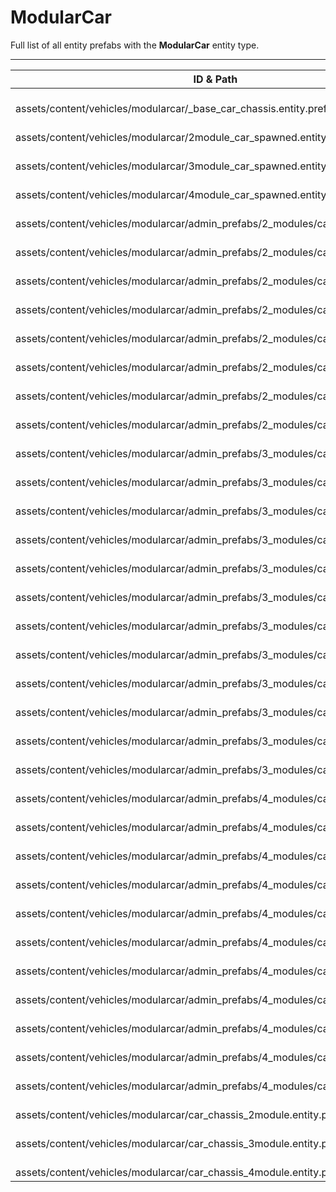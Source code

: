 # ModularCar
Full list of all <Badge type="warning" text="38"/> entity prefabs with the **ModularCar** entity type.

---
| ID & Path |
| --- |
| <a href="#3561890772"><Badge id="3561890772" type="tip" text="#"/></a> <Badge type="tip" text="3561890772"/> <br> assets/content/vehicles/modularcar/_base_car_chassis.entity.prefab |
| <a href="#3730875555"><Badge id="3730875555" type="tip" text="#"/></a> <Badge type="tip" text="3730875555"/> <br> assets/content/vehicles/modularcar/2module_car_spawned.entity.prefab |
| <a href="#3024716654"><Badge id="3024716654" type="tip" text="#"/></a> <Badge type="tip" text="3024716654"/> <br> assets/content/vehicles/modularcar/3module_car_spawned.entity.prefab |
| <a href="#1823731789"><Badge id="1823731789" type="tip" text="#"/></a> <Badge type="tip" text="1823731789"/> <br> assets/content/vehicles/modularcar/4module_car_spawned.entity.prefab |
| <a href="#307768548"><Badge id="307768548" type="tip" text="#"/></a> <Badge type="tip" text="307768548"/> <br> assets/content/vehicles/modularcar/admin_prefabs/2_modules/car_2mod_01.prefab |
| <a href="#3161288810"><Badge id="3161288810" type="tip" text="#"/></a> <Badge type="tip" text="3161288810"/> <br> assets/content/vehicles/modularcar/admin_prefabs/2_modules/car_2mod_02.prefab |
| <a href="#931538067"><Badge id="931538067" type="tip" text="#"/></a> <Badge type="tip" text="931538067"/> <br> assets/content/vehicles/modularcar/admin_prefabs/2_modules/car_2mod_03.prefab |
| <a href="#510623210"><Badge id="510623210" type="tip" text="#"/></a> <Badge type="tip" text="510623210"/> <br> assets/content/vehicles/modularcar/admin_prefabs/2_modules/car_2mod_04.prefab |
| <a href="#2241662330"><Badge id="2241662330" type="tip" text="#"/></a> <Badge type="tip" text="2241662330"/> <br> assets/content/vehicles/modularcar/admin_prefabs/2_modules/car_2mod_05.prefab |
| <a href="#1641085702"><Badge id="1641085702" type="tip" text="#"/></a> <Badge type="tip" text="1641085702"/> <br> assets/content/vehicles/modularcar/admin_prefabs/2_modules/car_2mod_06.prefab |
| <a href="#4289075335"><Badge id="4289075335" type="tip" text="#"/></a> <Badge type="tip" text="4289075335"/> <br> assets/content/vehicles/modularcar/admin_prefabs/2_modules/car_2mod_07.prefab |
| <a href="#1411341657"><Badge id="1411341657" type="tip" text="#"/></a> <Badge type="tip" text="1411341657"/> <br> assets/content/vehicles/modularcar/admin_prefabs/2_modules/car_2mod_08.prefab |
| <a href="#3699972021"><Badge id="3699972021" type="tip" text="#"/></a> <Badge type="tip" text="3699972021"/> <br> assets/content/vehicles/modularcar/admin_prefabs/3_modules/car_3mod_01.prefab |
| <a href="#1571051130"><Badge id="1571051130" type="tip" text="#"/></a> <Badge type="tip" text="1571051130"/> <br> assets/content/vehicles/modularcar/admin_prefabs/3_modules/car_3mod_02.prefab |
| <a href="#1320856496"><Badge id="1320856496" type="tip" text="#"/></a> <Badge type="tip" text="1320856496"/> <br> assets/content/vehicles/modularcar/admin_prefabs/3_modules/car_3mod_03.prefab |
| <a href="#1117685805"><Badge id="1117685805" type="tip" text="#"/></a> <Badge type="tip" text="1117685805"/> <br> assets/content/vehicles/modularcar/admin_prefabs/3_modules/car_3mod_04.prefab |
| <a href="#1846042413"><Badge id="1846042413" type="tip" text="#"/></a> <Badge type="tip" text="1846042413"/> <br> assets/content/vehicles/modularcar/admin_prefabs/3_modules/car_3mod_05.prefab |
| <a href="#3897511871"><Badge id="3897511871" type="tip" text="#"/></a> <Badge type="tip" text="3897511871"/> <br> assets/content/vehicles/modularcar/admin_prefabs/3_modules/car_3mod_06.prefab |
| <a href="#3709412830"><Badge id="3709412830" type="tip" text="#"/></a> <Badge type="tip" text="3709412830"/> <br> assets/content/vehicles/modularcar/admin_prefabs/3_modules/car_3mod_07.prefab |
| <a href="#2616188436"><Badge id="2616188436" type="tip" text="#"/></a> <Badge type="tip" text="2616188436"/> <br> assets/content/vehicles/modularcar/admin_prefabs/3_modules/car_3mod_08.prefab |
| <a href="#3168406467"><Badge id="3168406467" type="tip" text="#"/></a> <Badge type="tip" text="3168406467"/> <br> assets/content/vehicles/modularcar/admin_prefabs/3_modules/car_3mod_09.prefab |
| <a href="#862012791"><Badge id="862012791" type="tip" text="#"/></a> <Badge type="tip" text="862012791"/> <br> assets/content/vehicles/modularcar/admin_prefabs/3_modules/car_3mod_10.prefab |
| <a href="#4270120650"><Badge id="4270120650" type="tip" text="#"/></a> <Badge type="tip" text="4270120650"/> <br> assets/content/vehicles/modularcar/admin_prefabs/3_modules/car_3mod_11.prefab |
| <a href="#3109434342"><Badge id="3109434342" type="tip" text="#"/></a> <Badge type="tip" text="3109434342"/> <br> assets/content/vehicles/modularcar/admin_prefabs/3_modules/car_3mod_12.prefab |
| <a href="#927409511"><Badge id="927409511" type="tip" text="#"/></a> <Badge type="tip" text="927409511"/> <br> assets/content/vehicles/modularcar/admin_prefabs/4_modules/car_4mod_01.prefab |
| <a href="#935785227"><Badge id="935785227" type="tip" text="#"/></a> <Badge type="tip" text="935785227"/> <br> assets/content/vehicles/modularcar/admin_prefabs/4_modules/car_4mod_02.prefab |
| <a href="#2400310913"><Badge id="2400310913" type="tip" text="#"/></a> <Badge type="tip" text="2400310913"/> <br> assets/content/vehicles/modularcar/admin_prefabs/4_modules/car_4mod_03.prefab |
| <a href="#1286921792"><Badge id="1286921792" type="tip" text="#"/></a> <Badge type="tip" text="1286921792"/> <br> assets/content/vehicles/modularcar/admin_prefabs/4_modules/car_4mod_04.prefab |
| <a href="#2546694948"><Badge id="2546694948" type="tip" text="#"/></a> <Badge type="tip" text="2546694948"/> <br> assets/content/vehicles/modularcar/admin_prefabs/4_modules/car_4mod_05.prefab |
| <a href="#1947936183"><Badge id="1947936183" type="tip" text="#"/></a> <Badge type="tip" text="1947936183"/> <br> assets/content/vehicles/modularcar/admin_prefabs/4_modules/car_4mod_06.prefab |
| <a href="#1743097267"><Badge id="1743097267" type="tip" text="#"/></a> <Badge type="tip" text="1743097267"/> <br> assets/content/vehicles/modularcar/admin_prefabs/4_modules/car_4mod_07.prefab |
| <a href="#3886288540"><Badge id="3886288540" type="tip" text="#"/></a> <Badge type="tip" text="3886288540"/> <br> assets/content/vehicles/modularcar/admin_prefabs/4_modules/car_4mod_08.prefab |
| <a href="#2407236281"><Badge id="2407236281" type="tip" text="#"/></a> <Badge type="tip" text="2407236281"/> <br> assets/content/vehicles/modularcar/admin_prefabs/4_modules/car_4mod_09.prefab |
| <a href="#3078565373"><Badge id="3078565373" type="tip" text="#"/></a> <Badge type="tip" text="3078565373"/> <br> assets/content/vehicles/modularcar/admin_prefabs/4_modules/car_4mod_10.prefab |
| <a href="#1408697694"><Badge id="1408697694" type="tip" text="#"/></a> <Badge type="tip" text="1408697694"/> <br> assets/content/vehicles/modularcar/admin_prefabs/4_modules/car_4mod_11.prefab |
| <a href="#3386615946"><Badge id="3386615946" type="tip" text="#"/></a> <Badge type="tip" text="3386615946"/> <br> assets/content/vehicles/modularcar/car_chassis_2module.entity.prefab |
| <a href="#4140947108"><Badge id="4140947108" type="tip" text="#"/></a> <Badge type="tip" text="4140947108"/> <br> assets/content/vehicles/modularcar/car_chassis_3module.entity.prefab |
| <a href="#1682477379"><Badge id="1682477379" type="tip" text="#"/></a> <Badge type="tip" text="1682477379"/> <br> assets/content/vehicles/modularcar/car_chassis_4module.entity.prefab |
